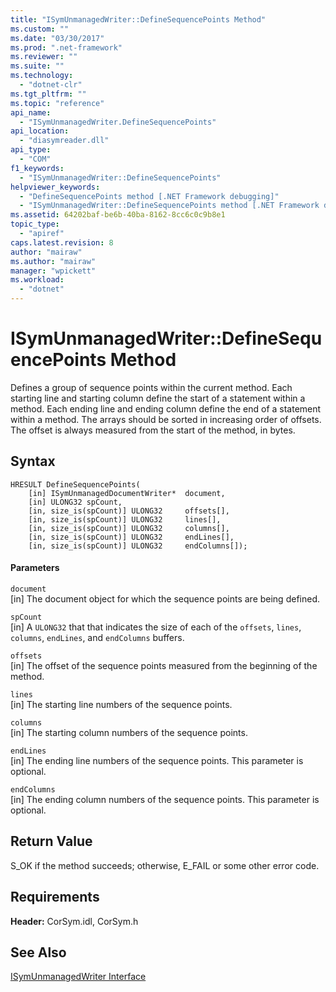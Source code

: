 ```yaml
---
title: "ISymUnmanagedWriter::DefineSequencePoints Method"
ms.custom: ""
ms.date: "03/30/2017"
ms.prod: ".net-framework"
ms.reviewer: ""
ms.suite: ""
ms.technology: 
  - "dotnet-clr"
ms.tgt_pltfrm: ""
ms.topic: "reference"
api_name: 
  - "ISymUnmanagedWriter.DefineSequencePoints"
api_location: 
  - "diasymreader.dll"
api_type: 
  - "COM"
f1_keywords: 
  - "ISymUnmanagedWriter::DefineSequencePoints"
helpviewer_keywords: 
  - "DefineSequencePoints method [.NET Framework debugging]"
  - "ISymUnmanagedWriter::DefineSequencePoints method [.NET Framework debugging]"
ms.assetid: 64202baf-be6b-40ba-8162-8cc6c0c9b8e1
topic_type: 
  - "apiref"
caps.latest.revision: 8
author: "mairaw"
ms.author: "mairaw"
manager: "wpickett"
ms.workload: 
  - "dotnet"
---
```

# ISymUnmanagedWriter::DefineSequencePoints Method
Defines a group of sequence points within the current method. Each starting line and starting column define the start of a statement within a method. Each ending line and ending column define the end of a statement within a method. The arrays should be sorted in increasing order of offsets. The offset is always measured from the start of the method, in bytes.  
  
## Syntax  
  
```  
HRESULT DefineSequencePoints(  
    [in] ISymUnmanagedDocumentWriter*  document,  
    [in] ULONG32 spCount,  
    [in, size_is(spCount)] ULONG32     offsets[],  
    [in, size_is(spCount)] ULONG32     lines[],  
    [in, size_is(spCount)] ULONG32     columns[],  
    [in, size_is(spCount)] ULONG32     endLines[],  
    [in, size_is(spCount)] ULONG32     endColumns[]);  
```  
  
#### Parameters  
 `document`  
 [in] The document object for which the sequence points are being defined.  
  
 `spCount`  
 [in] A `ULONG32` that that indicates the size of each of the `offsets`, `lines`, `columns`, `endLines`, and `endColumns` buffers.  
  
 `offsets`  
 [in] The offset of the sequence points measured from the beginning of the method.  
  
 `lines`  
 [in] The starting line numbers of the sequence points.  
  
 `columns`  
 [in] The starting column numbers of the sequence points.  
  
 `endLines`  
 [in] The ending line numbers of the sequence points. This parameter is optional.  
  
 `endColumns`  
 [in] The ending column numbers of the sequence points. This parameter is optional.  
  
## Return Value  
 S_OK if the method succeeds; otherwise, E_FAIL or some other error code.  
  
## Requirements  
 **Header:** CorSym.idl, CorSym.h  
  
## See Also  
 [ISymUnmanagedWriter Interface](../../../../docs/framework/unmanaged-api/diagnostics/isymunmanagedwriter-interface.md)

